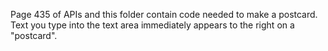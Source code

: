 Page 435 of APIs and this folder contain code needed to make a postcard.  Text you type into the text area immediately appears to the right on a "postcard".